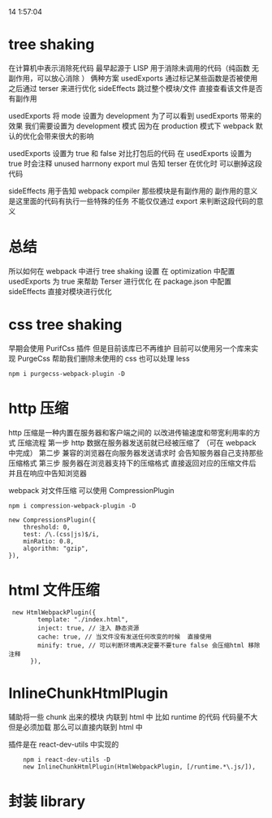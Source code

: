 14 1:57:04

# tree shaking

在计算机中表示消除死代码
最早起源于 LISP 用于消除未调用的代码（纯函数 无副作用，可以放心消除 ）
俩种方案
usedExports 通过标记某些函数是否被使用 之后通过 terser 来进行优化
sideEffects 跳过整个模块/文件 直接查看该文件是否有副作用

usedExports
将 mode 设置为 development
为了可以看到 usedExports 带来的效果 我们需要设置为 development 模式
因为在 production 模式下 webpack 默认的优化会带来很大的影响

usedExports 设置为 true 和 false 对比打包后的代码
在 usedExports 设置为 true 时会注释 unused harrnony export mul
告知 terser 在优化时 可以删掉这段代码

sideEffects 用于告知 webpack compiler 那些模块是有副作用的
副作用的意义是这里面的代码有执行一些特殊的任务 不能仅仅通过 export 来判断这段代码的意义

# 总结

所以如何在 webpack 中进行 tree shaking 设置
在 optimization 中配置 usedExports 为 true 来帮助 Terser 进行优化
在 package.json 中配置 sideEffects 直接对模块进行优化

# css tree shaking

早期会使用 PurifCss 插件 但是目前该库已不再维护
目前可以使用另一个库来实现 PurgeCss 帮助我们删除未使用的 css 也可以处理 less

```
npm i purgecss-webpack-plugin -D

```

# http 压缩

http 压缩是一种内置在服务器和客户端之间的 以改进传输速度和带宽利用率的方式
压缩流程
第一步 http 数据在服务器发送前就已经被压缩了 （可在 webpack 中完成）
第二步 兼容的浏览器在向服务器发送请求时 会告知服务器自己支持那些压缩格式
第三步 服务器在浏览器支持下的压缩格式 直接返回对应的压缩文件后 并且在响应中告知浏览器

webpack 对文件压缩 可以使用 CompressionPlugin

```
npm i compression-webpack-plugin -D

new CompressionsPlugin({
    threshold: 0,
    test: /\.(css|js)$/i,
    minRatio: 0.8,
    algorithm: "gzip",
}),
```

# html 文件压缩

```
 new HtmlWebpackPlugin({
        template: "./index.html",
        inject: true, // 注入 静态资源
        cache: true, // 当文件没有发送任何改变的时候  直接使用
        minify: true, // 可以判断环境再决定要不要ture false 会压缩html 移除注释
      }),
```

# InlineChunkHtmlPlugin

辅助将一些 chunk 出来的模块 内联到 html 中
比如 runtime 的代码 代码量不大 但是必须加载
那么可以直接内联到 html 中

插件是在 react-dev-utils 中实现的

```
    npm i react-dev-utils -D
    new InlineChunkHtmlPlugin(HtmlWebpackPlugin, [/runtime.*\.js/]),
```

# 封装 library

